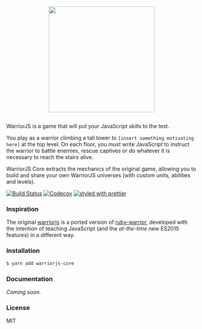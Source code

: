 # <p align="center"><a href="http://warrior.js.org"><img src="https://rawgit.com/warriorjs/warriorjs-core/master/logo/logo.svg" height="280px"></a></p>

WarriorJS is a game that will put your JavaScript skills to the test.

You play as a warrior climbing a tall tower to `[insert something motivating here]` at the top level. On each floor, you must write JavaScript to instruct the warrior to battle enemies, rescue captives or do whatever it is necessary to reach the stairs alive.

WarriorJS Core extracts the mechanics of the original game, allowing you to build and share your own WarriorJS universes (with custom units, abilities and levels).

[![Build Status](https://img.shields.io/travis/warriorjs/warriorjs-core/master.svg?style=flat-square)](https://travis-ci.org/warriorjs/warriorjs-core)
[![Codecov](https://img.shields.io/codecov/c/github/warriorjs/warriorjs-core.svg?style=flat-square)](https://codecov.io/gh/warriorjs/warriorjs-core)
[![styled with prettier](https://img.shields.io/badge/styled_with-prettier-ff69b4.svg?style=flat-square)](https://github.com/prettier/prettier)

### Inspiration

The original [warriorjs](https://github.com/olistic/warriorjs) is a ported version of [ruby-warrior](https://github.com/ryanb/ruby-warrior), developed with the intention of teaching JavaScript (and the *at-the-time* new ES2015 features) in a different way.

### Installation

```bash
$ yarn add warriorjs-core
```

### Documentation

*Coming soon.*

### License

MIT
